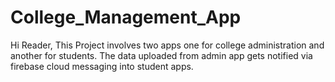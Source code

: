 # College_Management_App

Hi Reader,
This Project involves two apps one for college administration and another for students.
The data uploaded from admin app gets notified via firebase cloud messaging into student apps.
